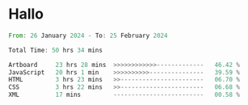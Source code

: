 # Hallo
<!--START_SECTION:waka-->

```rust
From: 26 January 2024 - To: 25 February 2024

Total Time: 50 hrs 34 mins

Artboard     23 hrs 28 mins  >>>>>>>>>>>>-------------   46.42 %
JavaScript   20 hrs 1 min    >>>>>>>>>>---------------   39.59 %
HTML         3 hrs 23 mins   >>-----------------------   06.70 %
CSS          3 hrs 22 mins   >>-----------------------   06.68 %
XML          17 mins         -------------------------   00.58 %
```

<!--END_SECTION:waka-->

